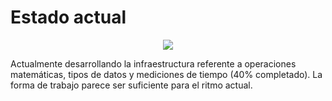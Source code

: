 # Estado actual #

<p align='center'><img src='http://quimeraengine.googlecode.com/svn/wiki/images/RoadmapCurrent.png' /></p>

Actualmente desarrollando la infraestructura referente a operaciones matemáticas, tipos de datos y mediciones de tiempo (40% completado). La forma de trabajo parece ser suficiente para el ritmo actual.